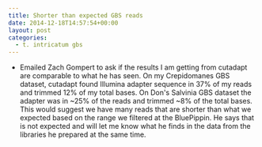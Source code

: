 ```yaml
---
title: Shorter than expected GBS reads
date: 2014-12-18T14:57:54+00:00
layout: post
categories:
  - t. intricatum gbs
---
```

  * Emailed Zach Gompert to ask if the results I am getting from cutadapt are comparable to what he has seen. On my Crepidomanes GBS dataset, cutadapt found Illumina adapter sequence in 37% of my reads and trimmed 12% of my total bases. On Don's Salvinia GBS dataset the adapter was in ~25% of the reads and trimmed ~8% of the total bases. This would suggest we have many reads that are shorter than what we expected based on the range we filtered at the BluePippin. He says that is not expected and will let me know what he finds in the data from the libraries he prepared at the same time.
